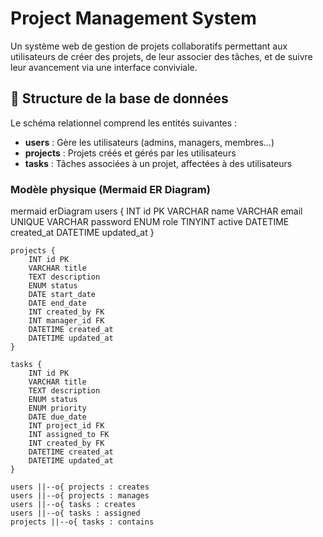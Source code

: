 # Project Management System

Un système web de gestion de projets collaboratifs permettant aux utilisateurs de créer des projets, de leur associer des tâches, et de suivre leur avancement via une interface conviviale.

## 🧱 Structure de la base de données

Le schéma relationnel comprend les entités suivantes :

- **users** : Gère les utilisateurs (admins, managers, membres…)
- **projects** : Projets créés et gérés par les utilisateurs
- **tasks** : Tâches associées à un projet, affectées à des utilisateurs

### Modèle physique (Mermaid ER Diagram)

mermaid
erDiagram
    users {
        INT id PK
        VARCHAR name
        VARCHAR email UNIQUE
        VARCHAR password
        ENUM role
        TINYINT active
        DATETIME created_at
        DATETIME updated_at
    }

    projects {
        INT id PK
        VARCHAR title
        TEXT description
        ENUM status
        DATE start_date
        DATE end_date
        INT created_by FK
        INT manager_id FK
        DATETIME created_at
        DATETIME updated_at
    }

    tasks {
        INT id PK
        VARCHAR title
        TEXT description
        ENUM status
        ENUM priority
        DATE due_date
        INT project_id FK
        INT assigned_to FK
        INT created_by FK
        DATETIME created_at
        DATETIME updated_at
    }

    users ||--o{ projects : creates
    users ||--o{ projects : manages
    users ||--o{ tasks : creates
    users ||--o{ tasks : assigned
    projects ||--o{ tasks : contains

